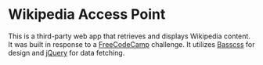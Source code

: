 # Wikipedia Access Point

This is a third-party web app that retrieves and displays Wikipedia content. It was built in response to a [FreeCodeCamp](https://freecodecamp.com) challenge. It utilizes [Basscss](http://basscss.com) for design and [jQuery](http://jquery.com/) for data fetching.
